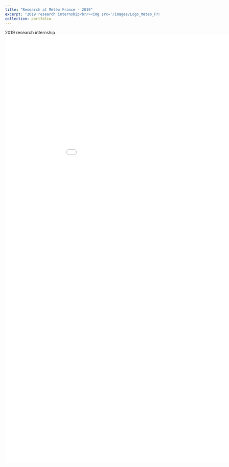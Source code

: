 ```yaml
---
title: "Research at Météo France - 2019"
excerpt: "2019 research internship<br/><img src='/images/Logo_Meteo_France.png' width="50">"
collection: portfolio
---
```


2019 research internship
<embed src="/files/poster_meteo_france.pdf" width="1000px" height="1400px" />
